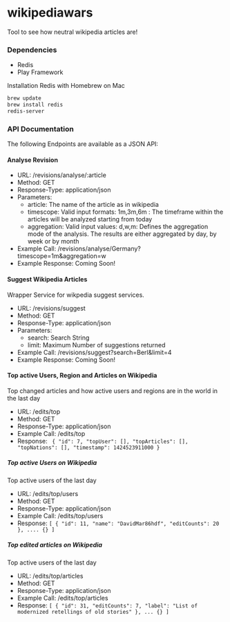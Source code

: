 wikipediawars
=============

Tool to see how neutral wikipedia articles are!


### Dependencies

- Redis 
- Play Framework

Installation Redis with Homebrew on Mac
```bash
brew update
brew install redis
redis-server
```


### API Documentation

The following Endpoints are available as a JSON API:

#### Analyse Revision 

+ URL: /revisions/analyse/:article
+ Method: GET
+ Response-Type: application/json
+ Parameters:
  - article: The name of the article as in wikipedia
  - timescope: Valid input formats: 1m,3m,6m : The timeframe within the articles will be analyzed starting from today
  - aggregation: Valid input values: d,w,m: Defines the aggregation mode of the analysis. The results are either aggregated by day, by week or by month
+ Example Call: /revisions/analyse/Germany?timescope=1m&aggregation=w
+ Example Response: Coming Soon!


#### Suggest Wikipedia Articles
Wrapper Service for wikpedia suggest services. 

+ URL: /revisions/suggest 
+ Method: GET
+ Response-Type: application/json
+ Parameters:
  - search: Search String
  - limit: Maximum Number of suggestions returned
+ Example Call: /revisions/suggest?search=Berl&limit=4
+ Example Response: Coming Soon!

#### Top active Users, Region and Articles on Wikipedia
Top changed articles and how active users and regions are in the world in the last day
+ URL: /edits/top
+ Method: GET
+ Response-Type: application/json
+ Example Call: /edits/top
+ Response: ```` {
"id": 7,
"topUser": [],
"topArticles": [],
"topNations": [],
"timestamp": 1424523911000
}````

##### Top active Users on Wikipedia
Top active users of the last day
+ URL: /edits/top/users
+ Method: GET
+ Response-Type: application/json
+ Example Call: /edits/top/users
+ Response: ````[
{
"id": 11,
"name": "DavidMar86hdf",
"editCounts": 20
},
....
{}
]````

##### Top edited articles on Wikipedia
Top active users of the last day
+ URL: /edits/top/articles
+ Method: GET
+ Response-Type: application/json
+ Example Call: /edits/top/articles
+ Response: ````[
{
"id": 31,
"editCounts": 7,
"label": "List of modernized retellings of old stories"
},
...
{}
]````




